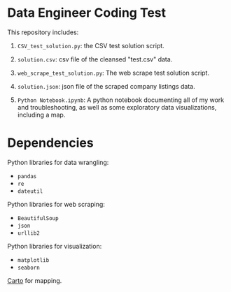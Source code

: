 # Data Engineer Coding Test

This repository includes:

1. `CSV_test_solution.py`: the CSV test solution script.

2. `solution.csv`: csv file of the cleansed "test.csv" data.

3. `web_scrape_test_solution.py`: The web scrape test solution script.

4. `solution.json`: json file of the scraped company listings data.

5. `Python Notebook.ipynb`: A python notebook documenting all of my work and troubleshooting, as well as some exploratory data visualizations, including a map.

# Dependencies
Python libraries for data wrangling:
- `pandas`
- `re`
- `dateutil`

Python libraries for web scraping:
- `BeautifulSoup`
- `json`
- `urllib2`

Python libraries for visualization:
- `matplotlib`
- `seaborn`

[Carto](https://carto.com/) for mapping.
